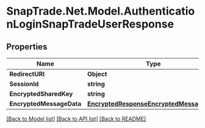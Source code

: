 # SnapTrade.Net.Model.AuthenticationLoginSnapTradeUserResponse

## Properties

Name | Type | Description | Notes
------------ | ------------- | ------------- | -------------
**RedirectURI** | **Object** |  | [optional] 
**SessionId** | **string** |  | [optional] 
**EncryptedSharedKey** | **string** |  | [optional] 
**EncryptedMessageData** | [**EncryptedResponseEncryptedMessageData**](EncryptedResponseEncryptedMessageData.md) |  | [optional] 

[[Back to Model list]](../README.md#documentation-for-models) [[Back to API list]](../README.md#documentation-for-api-endpoints) [[Back to README]](../README.md)


